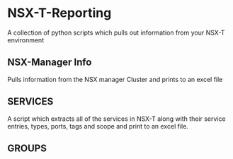 # NSX-T-Reporting
A collection of python scripts which pulls out information from your NSX-T environment

## NSX-Manager Info
Pulls information from the NSX manager Cluster and prints to an excel file

## SERVICES
A script which extracts all of the services in NSX-T along with their service entries, types, ports, tags and scope and print to an excel file.

## GROUPS


